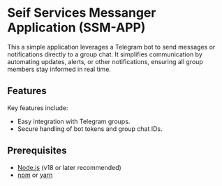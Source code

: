 # Seif Services Messanger Application (SSM-APP) 

This a simple application leverages a Telegram bot to send messages or notifications directly to a group chat. It simplifies communication by automating updates, alerts, or other notifications, ensuring all group members stay informed in real time.

## Features  
Key features include:

- Easy integration with Telegram groups.
- Secure handling of bot tokens and group chat IDs.

## Prerequisites  
- [Node.js](https://nodejs.org/) (v18 or later recommended)  
- [npm](https://www.npmjs.com/) or [yarn](https://yarnpkg.com/)  
